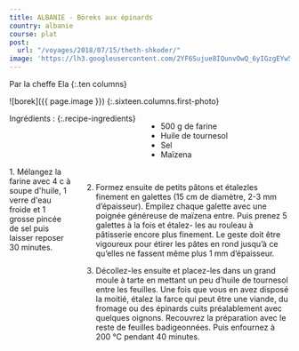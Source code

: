 ```yaml
---
title: ALBANIE - Böreks aux épinards
country: albanie
course: plat
post:
  url: "/voyages/2018/07/15/theth-shkoder/"
image: 'https://lh3.googleusercontent.com/2YF6Sujue8IQunvOwQ_6yIGzgEYw529mCacxSPHWBZsZhB0murEQF9Fqp36kpOvYXzuc2rRZzNHwmDnTJ_PAg905zZMvyapybfYiAHHEYWLzrdeZB7326hMTsAaoJc8XpB5owtDj0mdORYeRfV6LClbXSHqq9wQ5mZPeNzJ9iL1jmT9KemFBAba4XuVvFuBemH1bW7sCsIWDPAS3n5Te9QEIauSymqQCBsl2n68yIB105U1UIUm0hrwj3-ryG0JD7z-EyhshtokH6RnshCnLSOZNc5wEq_2ZS0RDlofh00rifyUq7AIKAodAuzwKqDfxlWp8Ng3VIjS_X8U8OLUBWhO4LsYdjtjkG6vLVTpJ_81YWCEkcPr462gNNuM83N49y_uHHzlMNMEydbRhjNjI0YKlLcr5Cz1W10bzIB9n3JS_EpVyYrxoFsL_-NHh5JrGPyVh2xuaRd-mgVJ_5m4ZXO4ce0Zi2n8gYqQK3QdrXK9MSU7o7buAAvjdW6b6CUg-oDBL0vVYzE210o3gF_wzwzOrXOHP6LOhnDIgfL54PhwszFZ3HSZ4iluM3ewrbm6CFT_-Hw9zqZ3oInk0EXdslde8wNvRxalzI7oEmstbUnzgVE41NB2yOn-PPHpTcM-2govy8KD-HO2BJ-uKUsW98_moFuff1xJCEIXhMOaF0gRxsYkM1HiBhvBIqDl9fMfZDj2tlptOb193XtvFYaD8cycO=w900'
---
```


Par la cheffe Ela
{:.ten columns}
<!--fin extrait-->

![borek]({{ page.image }})
{:.sixteen.columns.first-photo}

<div class="four columns" markdown="1">
Ingrédients :
{:.recipe-ingredients}

- 500 g de farine
- Huile de tournesol
- Sel
- Maïzena
</div>

<div class="ten columns" markdown="1">
1. Mélangez la farine avec 4 c à soupe
d'huile, 1 verre d'eau froide et 1 grosse pincée
de sel puis laisser reposer 30 minutes.

2. Formez ensuite de petits pâtons et étalezles
finement en galettes (15 cm de diamètre,
2-3 mm d’épaisseur). Empilez chaque galette
avec une poignée généreuse de maïzena
entre. Puis prenez 5 galettes à la fois et étalez-
les au rouleau à pâtisserie encore plus
finement. Le geste doit être vigoureux pour
étirer les pâtes en rond jusqu’à ce qu’elles ne
fassent même plus 1 mm d’épaisseur.

3. Décollez-les ensuite et placez-les dans un
grand moule à tarte en mettant un peu d’huile
de tournesol entre les feuilles. Une fois que
vous en avez disposé la moitié, étalez la farce
qui peut être une viande, du fromage ou des
épinards cuits préalablement avec quelques
oignons. Recouvrez la préparation avec le
reste de feuilles badigeonnées. Puis enfournez
à 200 °C pendant 40 minutes.
</div>
